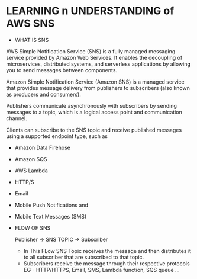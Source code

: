 # LEARNING n UNDERSTANDING of AWS SNS

- WHAT IS SNS

AWS Simple Notification Service (SNS) is a fully managed messaging service provided by Amazon Web Services.
It enables the decoupling of microservices, distributed systems, and serverless applications by allowing you to send messages between components.

Amazon Simple Notification Service (Amazon SNS) is a managed service that provides message delivery
from publishers to subscribers (also known as producers and consumers).

Publishers communicate asynchronously with subscribers by sending messages to a topic, which is a logical access point and communication channel.

Clients can subscribe to the SNS topic and receive published messages using a supported endpoint type, such as 
- Amazon Data Firehose 
- Amazon SQS
- AWS Lambda 
- HTTP/S
- Email 
- Mobile Push Notifications and 
- Mobile Text Messages (SMS)


- FLOW OF SNS

  Publisher -> SNS TOPIC -> Subscriber

  - In This FLow SNS Topic receives the message and then distributes it to all subscriber
    that are subscribed to that topic.
  - Subscribers receive the message through their respective protocols
    EG -  HTTP/HTTPS, Email, SMS, Lambda function, SQS queue ...


